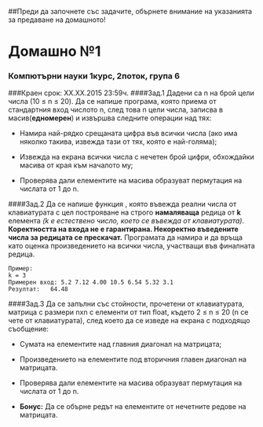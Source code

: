 ##Преди да започнете със задачите, обърнете внимание на указанията за предаване на домашното!
#                                             Домашно №1
###                                Компютърни науки 1курс, 2поток, група 6
###Краен срок: XX.XX.2015 23:59ч.
####Зад.1
Дадени са n на брой цели числа (10 ≤ n ≤ 20).  Да се напише програма, която приема от стандартния вход числото n, след това n цели числа, записва в масив(**едномерен**) и извършва следните операции над тях:
*	Намира 	най-рядко срещаната цифра във всички 	числа (ако има няколко такива, извежда 	тази от тях, която е най-голяма);

*	Извежда 	на екрана всички числа с нечетен брой 	цифри, обхождайки масива от края към 	началото му;

*	Проверява дали елементите на масива образуват пермутация на числата от 1 до n.
	

####Зад.2
Да се 	напише функция , която въвежда реални 	числа от клавиатурата с цел построяване 	на строго **намаляваща** редица от **k** 	елемента _(k е естествено 	число, което се въвежда от клавиатурата)_. 	**Коректността на входа не е гарантирана. 	Некоректно въведените числа за редицата се прескачат.** Програмата да намира и да връща като оценка произведението на всички числа, 	участващи във финалната редица.
```
Пример:
k = 3	
Примерен вход: 5.2 7.12 4.00 10.5 6.54 5.32 3.1	
Резултат:	64.48
```
####Зад.3
Да се запълни със стойности, прочетени от клавиатурата, матрица с размери nxn с елементи от тип float, където 2 ≤ n ≤ 20 (n се чете 	от клавиатурата), след което да се изведе на екрана с подходящо съобщение:
	
*	Сумата 	на елементите над главния диагонал на 	матрицата;

*	Произведението 	на елементите под вторичния главен 	диагонал на матрицата.

*	Проверява дали елементите на масива образуват пермутация на числата от 1 до n.
*	**Бонус:** Да се обърне редът на елементите от нечетните редове на матрицата.
